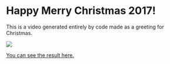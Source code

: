 # Happy Merry Christmas 2017!

This is a video generated entirely by code made as a greeting for Christmas.

![](https://image.ibb.co/cekyS6/Captura_de_pantalla_2017_12_25_23_23_11.png)

[You can see the result here.](https://vimeo.com/248732311)
